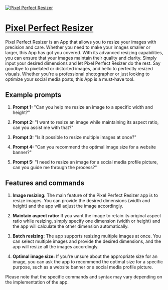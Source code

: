 [![Pixel Perfect Resizer](https://files.oaiusercontent.com/file-zX9zR1FN5DyYYK0QCwag8Ht4?se=2123-10-16T20%3A49%3A44Z&sp=r&sv=2021-08-06&sr=b&rscc=max-age%3D31536000%2C%20immutable&rscd=attachment%3B%20filename%3D0363de82-1796-44d3-9363-fbf7a70fe6e6.png&sig=JzvKAX79i2t9o0zZ8o6V%2BFZvzmS/i1ZoV1/exOlkdqc%3D)](https://chat.openai.com/g/g-betDFUdQ9-pixel-perfect-resizer)

# [Pixel Perfect Resizer](https://chat.openai.com/g/g-betDFUdQ9-pixel-perfect-resizer)

Pixel Perfect Resizer is an App that allows you to resize your images with precision and care. Whether you need to make your images smaller or larger, this App has got you covered. With its advanced resizing capabilities, you can ensure that your images maintain their quality and clarity. Simply input your desired dimensions and let Pixel Perfect Resizer do the rest. Say goodbye to pixelated or distorted images, and hello to perfectly resized visuals. Whether you're a professional photographer or just looking to optimize your social media posts, this App is a must-have tool.

## Example prompts

1. **Prompt 1:** "Can you help me resize an image to a specific width and height?"

2. **Prompt 2:** "I want to resize an image while maintaining its aspect ratio, can you assist me with that?"

3. **Prompt 3:** "Is it possible to resize multiple images at once?"

4. **Prompt 4:** "Can you recommend the optimal image size for a website banner?"

5. **Prompt 5:** "I need to resize an image for a social media profile picture, can you guide me through the process?"



## Features and commands

1. **Image resizing:** The main feature of the Pixel Perfect Resizer app is to resize images. You can provide the desired dimensions (width and height) and the app will adjust the image accordingly.

2. **Maintain aspect ratio:** If you want the image to retain its original aspect ratio while resizing, simply specify one dimension (width or height) and the app will calculate the other dimension automatically.

3. **Batch resizing:** The app supports resizing multiple images at once. You can select multiple images and provide the desired dimensions, and the app will resize all the images accordingly.

4. **Optimal image size:** If you're unsure about the appropriate size for an image, you can ask the app to recommend the optimal size for a specific purpose, such as a website banner or a social media profile picture.

Please note that the specific commands and syntax may vary depending on the implementation of the app.